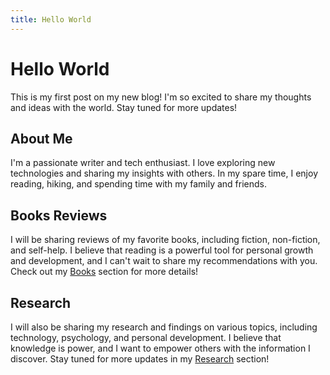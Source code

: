 ```yaml
---
title: Hello World
---
```

# Hello World
This is my first post on my new blog! I'm so excited to share my thoughts and ideas with the world. Stay tuned for more updates!

## About Me
I'm a passionate writer and tech enthusiast. I love exploring new technologies and sharing my insights with others. In my spare time, I enjoy reading, hiking, and spending time with my family and friends.

## Books Reviews
I will be sharing reviews of my favorite books, including fiction, non-fiction, and self-help. I believe that reading is a powerful tool for personal growth and development, and I can't wait to share my recommendations with you. Check out my [Books](books/index.md) section for more details!

## Research 
I will also be sharing my research and findings on various topics, including technology, psychology, and personal development. I believe that knowledge is power, and I want to empower others with the information I discover. Stay tuned for more updates in my [Research](research/index.md) section!